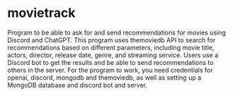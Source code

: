 # movietrack
Program to be able to ask for and send recommendations for movies using Discord and ChatGPT.
This program uses themoviedb API to search for recommendations based on different parameters, including movie title, actors, director, release date, genre, and streaming service. Users use a Discord bot to get the results and be able to send recommendations to others in the server. For the program to work, you need credentials for openai, discord, mongodb and themoviedb, as well as setting up a MongoDB database and discord bot and server. 
